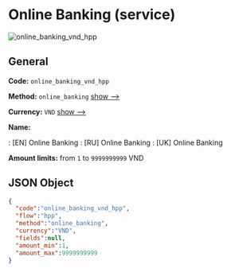 
# Online Banking (service) 
![online_banking_vnd_hpp](https://static.openfintech.io/payment_methods/online_banking_vnd_hpp/logo.svg?w=400&c=v0.59.26#w200)  

## General 
 
**Code:** `online_banking_vnd_hpp` 
 
**Method:** `online_banking` 
 [show -->](/payment-methods/online_banking/) 
 
**Currency:** `VND` [show -->](/currencies/VND/) 
 
**Name:** 
 
:	[EN] Online Banking 
:	[RU] Online Banking 
:	[UK] Online Banking 
 
**Amount limits:** from `1` to `9999999999` VND 

## JSON Object 

```json
{
  "code":"online_banking_vnd_hpp",
  "flow":"hpp",
  "method":"online_banking",
  "currency":"VND",
  "fields":null,
  "amount_min":1,
  "amount_max":9999999999
}
```  
